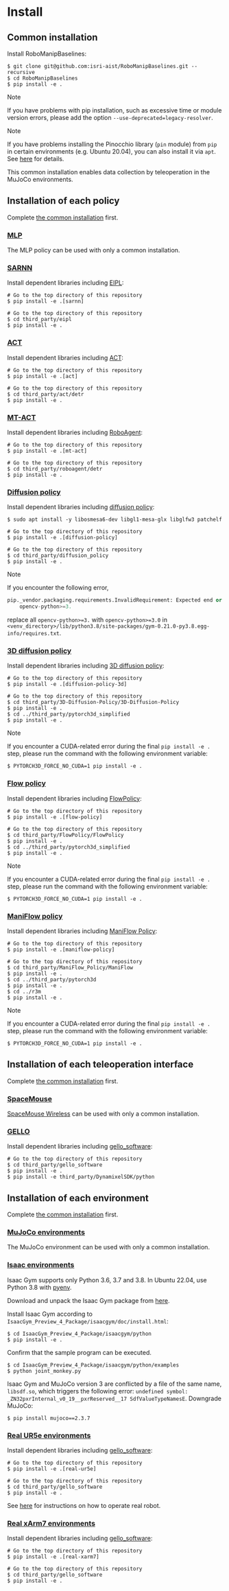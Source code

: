 # Install

## Common installation
Install RoboManipBaselines:
```console
$ git clone git@github.com:isri-aist/RoboManipBaselines.git --recursive
$ cd RoboManipBaselines
$ pip install -e .
```

> [!NOTE]
> If you have problems with pip installation, such as excessive time or module version errors, please add the option `--use-deprecated=legacy-resolver`.

> [!NOTE]
> If you have problems installing the Pinocchio library (`pin` module) from `pip` in certain environments (e.g. Ubuntu 20.04), you can also install it via `apt`. See [here](https://stack-of-tasks.github.io/pinocchio/download.html#Install) for details.

This common installation enables data collection by teleoperation in the MuJoCo environments.

## Installation of each policy
Complete [the common installation](#common-installation) first.

### [MLP](../robo_manip_baselines/policy/mlp)
The MLP policy can be used with only a common installation.

### [SARNN](../robo_manip_baselines/policy/sarnn)
Install dependent libraries including [EIPL](https://github.com/ogata-lab/eipl):
```console
# Go to the top directory of this repository
$ pip install -e .[sarnn]

# Go to the top directory of this repository
$ cd third_party/eipl
$ pip install -e .
```

### [ACT](../robo_manip_baselines/policy/act)
Install dependent libraries including [ACT](https://github.com/tonyzhaozh/act):
```console
# Go to the top directory of this repository
$ pip install -e .[act]

# Go to the top directory of this repository
$ cd third_party/act/detr
$ pip install -e .
```

### [MT-ACT](../robo_manip_baselines/policy/mt_act)
Install dependent libraries including [RoboAgent](https://github.com/robopen/roboagent):
```console
# Go to the top directory of this repository
$ pip install -e .[mt-act]

# Go to the top directory of this repository
$ cd third_party/roboagent/detr
$ pip install -e .
```

### [Diffusion policy](../robo_manip_baselines/policy/diffusion_policy)
Install dependent libraries including [diffusion policy](https://github.com/real-stanford/diffusion_policy):
```console
$ sudo apt install -y libosmesa6-dev libgl1-mesa-glx libglfw3 patchelf

# Go to the top directory of this repository
$ pip install -e .[diffusion-policy]

# Go to the top directory of this repository
$ cd third_party/diffusion_policy
$ pip install -e .
```

> [!NOTE]
> If you encounter the following error,
> ```python
> pip._vendor.packaging.requirements.InvalidRequirement: Expected end or semicolon (after version specifier)
>     opencv-python>=3.
> ```
> replace all `opencv-python>=3.` with `opencv-python>=3.0` in `<venv_directory>/lib/python3.8/site-packages/gym-0.21.0-py3.8.egg-info/requires.txt`.

### [3D diffusion policy](../robo_manip_baselines/policy/diffusion_policy_3d)
Install dependent libraries including [3D diffusion policy](https://github.com/YanjieZe/3D-Diffusion-Policy):
```console
# Go to the top directory of this repository
$ pip install -e .[diffusion-policy-3d]

# Go to the top directory of this repository
$ cd third_party/3D-Diffusion-Policy/3D-Diffusion-Policy
$ pip install -e .
$ cd ../third_party/pytorch3d_simplified
$ pip install -e .
```

> [!NOTE]
> If you encounter a CUDA-related error during the final `pip install -e .` step, please run the command with the following environment variable:
> ```
> $ PYTORCH3D_FORCE_NO_CUDA=1 pip install -e .
> ```

### [Flow policy](../robo_manip_baselines/policy/flow_policy)
Install dependent libraries including [FlowPolicy](https://github.com/zql-kk/FlowPolicy):
```console
# Go to the top directory of this repository
$ pip install -e .[flow-policy]

# Go to the top directory of this repository
$ cd third_party/FlowPolicy/FlowPolicy
$ pip install -e .
$ cd ../third_party/pytorch3d_simplified
$ pip install -e .
```

> [!NOTE]
> If you encounter a CUDA-related error during the final `pip install -e .` step, please run the command with the following environment variable:
> ```
> $ PYTORCH3D_FORCE_NO_CUDA=1 pip install -e .
> ```

### [ManiFlow policy](../robo_manip_baselines/policy/mani_flow_policy)
Install dependent libraries including [ManiFlow Policy](https://github.com/geyan21/ManiFlow_Policy):
```console
# Go to the top directory of this repository
$ pip install -e .[maniflow-policy]

# Go to the top directory of this repository
$ cd third_party/ManiFlow_Policy/ManiFlow
$ pip install -e .
$ cd ../third_party/pytorch3d
$ pip install -e .
$ cd ../r3m
$ pip install -e .
```

> [!NOTE]
> If you encounter a CUDA-related error during the final `pip install -e .` step, please run the command with the following environment variable:
> ```
> $ PYTORCH3D_FORCE_NO_CUDA=1 pip install -e .
> ```

## Installation of each teleoperation interface
Complete [the common installation](#common-installation) first.

### [SpaceMouse](https://3dconnexion.com/us/spacemouse)
[SpaceMouse Wireless](https://3dconnexion.com/us/product/spacemouse-wireless) can be used with only a common installation.

### [GELLO](https://wuphilipp.github.io/gello_site)
Install dependent libraries including [gello_software](https://github.com/wuphilipp/gello_software):
```console
# Go to the top directory of this repository
$ cd third_party/gello_software
$ pip install -e .
$ pip install -e third_party/DynamixelSDK/python
```

## Installation of each environment
Complete [the common installation](#common-installation) first.

### [MuJoCo environments](../robo_manip_baselines/envs/mujoco)
The MuJoCo environment can be used with only a common installation.

### [Isaac environments](../robo_manip_baselines/envs/isaac)
Isaac Gym supports only Python 3.6, 3.7 and 3.8.
In Ubuntu 22.04, use Python 3.8 with [pyenv](https://github.com/pyenv/pyenv).

Download and unpack the Isaac Gym package from [here](https://developer.nvidia.com/isaac-gym).

Install Isaac Gym according to `IsaacGym_Preview_4_Package/isaacgym/doc/install.html`:
```console
$ cd IsaacGym_Preview_4_Package/isaacgym/python
$ pip install -e .
```

Confirm that the sample program can be executed.
```console
$ cd IsaacGym_Preview_4_Package/isaacgym/python/examples
$ python joint_monkey.py
```

Isaac Gym and MuJoCo version 3 are conflicted by a file of the same name, `libsdf.so`, which triggers the following error: `undefined symbol: _ZN32pxrInternal_v0_19__pxrReserved__17 SdfValueTypeNamesE`.
Downgrade MuJoCo:
```console
$ pip install mujoco==2.3.7
```

### [Real UR5e environments](../robo_manip_baselines/envs/real/ur5e)
Install dependent libraries including [gello_software](https://github.com/wuphilipp/gello_software):
```console
# Go to the top directory of this repository
$ pip install -e .[real-ur5e]

# Go to the top directory of this repository
$ cd third_party/gello_software
$ pip install -e .
```

See [here](./real_ur5e.md) for instructions on how to operate real robot.

### [Real xArm7 environments](../robo_manip_baselines/envs/real/xarm7)
Install dependent libraries including [gello_software](https://github.com/wuphilipp/gello_software):
```console
# Go to the top directory of this repository
$ pip install -e .[real-xarm7]

# Go to the top directory of this repository
$ cd third_party/gello_software
$ pip install -e .
```
